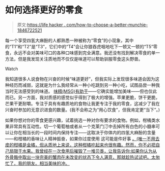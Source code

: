 # 如何选择更好的零食

> 原文:[https://life hacker . com/how-to-choose-a-better-munchie-1846722521](https://lifehacker.com/how-to-choose-a-better-munchie-1846722521)

每一个享受四氢大麻酚的人都熟悉一种被称为“零食”的小现象，其中的“T1”和“T2”是“T3”，它们中的“T4”会让你狼吞虎咽地吃下一顿又一顿的“T5”零食，永远不会对美味可口的各种口味感到完全满意。我还没有找到解决零食的单一方法，但是我发现关注质地而不仅仅是味道可以帮助驯服零食这头野兽。

Watch

我知道很多人说食物在兴奋的时候“味道更好”，但我实际上发现很多味道会因为这种经历而减弱，这就是为什么我经常从一种小吃跳到另一种小吃，试图品尝一种我当时无法感受到的味道。 [味精(MSG)有助于](https://skillet.lifehacker.com/9-unexpected-things-you-should-season-with-msg-1846553522)——它确实能增加美味——但也仅此而已。另一方面，我对质感的感觉似乎得到了极大的增强。苹果更脆，饼干更脆，芒果干更耐嚼。专注于具有有趣质地的食物让我更专注于我的零食，这减少了我在兴奋时参加的无意识进食的数量。(我不会称之为“用心饮食”，但我肯定更“当下”。)

如果你想对你的零食更感兴趣，试着挑选一种对你有要求的食物。例如，柑橘类水果非常具有互动性。切一个葡萄柚或者从一个克莱门汀中去掉所有白色的小髓串可以让你在相当长的一段时间内保持专注——这取决于你体内的四氢大麻酚的含量——和柑橘的香味让人精神振奋，如果你过度使用 这可能是件好事 [。(唯一不用去皮的柑橘是金橘，但从质地上来说，这种柑橘吃起来也很有趣。然而，你不必把自己局限于水果。我曾经在一次食用后摧毁了一堆贝类，让我告诉你:如果你认为从外骨骼中取出一块完美的蟹肉在未改变的状态下令人满意，那就趁热试试吧。太匆忙了，我的朋友。相当美味的冲。](https://lifehacker.com/what-to-do-if-you-get-too-high-1825318042)